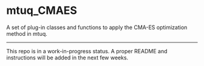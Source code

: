 # mtuq_CMAES
A set of plug-in classes and functions to apply the CMA-ES optimization method in mtuq.


---
This repo is in a work-in-progress status. A proper README and instructions will be added in the next few weeks.
